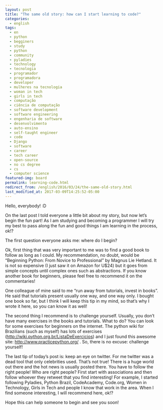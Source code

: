 ```yaml
---
layout: post
title: "The same old story: how can I start learning to code?"
categories:
  - english
tags:
  - en
  - python
  - begginers
  - study
  - python
  - community 
  - pyladies
  - technology
  - tecnologia
  - programador
  - programadora
  - developer
  - mulheres na tecnologia
  - woman in tech
  - girls in tech
  - computação
  - ciência de computação
  - software development
  - software engineering
  - engenharia de software
  - desenvolvimento
  - auto-ensino
  - self-taught engineer
  - code
  - Django
  - software
  - career
  - tech career
  - open-source
  - no cs degree
  - cs
  - computer science
featured-img: board
permalink: learning-code.html
redirect_from: /english/2016/03/24/the-same-old-story.html
last_modified_at: 2017-03-09T14:25:52-05:00
---
```


Hello, everybody! :D

On the last post I told everyone a little bit about my story, but now let’s begin the fun part! As I am studying and becoming a programmer I will try my best to pass along the fun and good things I am learning in the process, ok!?

The first question everyone asks me: where do I begin?

Ok, first thing that was very important to me was to find a good book to follow as long as I could. My recommendation, no doubt, would be “Beginning Python: From Novice to Professional” by Magnus Lie Hetland. It is not so expensive (I just saw it on Amazon for U$24) but it goes from simple concepts until complex ones such as abstractions. If you know another book for beginners, please feel free to recommend it on the commentaries!

One colleague of mine said to me “run away from tutorials, invest in books”. He said that tutorials present usually one way, and one way only. I bought one book so far, but I think I will keep this tip in my mind, so that’s why I wrote it here, so you can know it as well!

The second thing I recommend is to challenge yourself. Usually, you don’t have many exercises in the books and tutorials. What to do? You can look for some exercises for beginners on the internet. The python wiki for Brazilians (such as myself) has lots of exercises (http://wiki.python.org.br/ListaDeExercicios) and I just found this awesome site: http://www.practicepython.org/ . So, there is no excuse: challenge yourself!

The last tip of today’s post is: keep an eye on twitter. For me twitter was a dead tool that only celebrities used. That’s not true! There is a huge world out there and the hot news is usually posted there. You have to follow the right people! Who are right people? First start with associations and then follow whoever they retweet that you find interesting! For example, I started following Pyladies, Python Brazil, CodeAcademy, Code.org, Women in Technology, Girls in Tech and people I know that work in the area. When I find someone interesting, I will recommend here, ok!?

Hope this can help someone to begin and see you soon!
